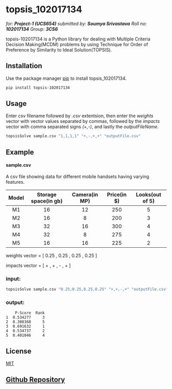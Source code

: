 # topsis_102017134

_for: **Project-1 (UCS654)**_
_submitted by: **Soumya Srivastava**_
_Roll no: **102017134**_
_Group: **3CS6**_

topsis-102017134 is a Python library for dealing with Multiple Criteria Decision Making(MCDM) problems by using Technique for Order of Preference by Similarity to Ideal Solution(TOPSIS).

## Installation

Use the package manager [pip](https://pip.pypa.io/en/stable/) to install topsis_102017134.

```bash
pip install topsis-102017134
```

## Usage

Enter csv filename followed by _.csv_ extentsion, then enter the _weights_ vector with vector values separated by commas, followed by the _impacts_ vector with comma separated signs _(+,-)_, and lastly the _outputFileName_.

```bash
topsisSolve sample.csv "1,1,1,1" "+,-,+,+" "outputFile.csv"
```

## Example

#### sample.csv

A csv file showing data for different mobile handsets having varying features.

| Model | Storage space(in gb) | Camera(in MP) | Price(in $) | Looks(out of 5) |
| :---: | :------------------: | :-----------: | :---------: | :-------------: |
|  M1   |          16          |      12       |     250     |        5        |
|  M2   |          16          |       8       |     200     |        3        |
|  M3   |          32          |      16       |     300     |        4        |
|  M4   |          32          |       8       |     275     |        4        |
|  M5   |          16          |      16       |     225     |        2        |

weights vector = [ 0.25 , 0.25 , 0.25 , 0.25 ]

impacts vector = [ + , + , - , + ]

### input:

```python
topsisSolve sample.csv "0.25,0.25,0.25,0.25" "+,+,-,+" "outputFile.csv"
```

### output:

```
    P-Score  Rank
1  0.534277     3
2  0.308368     5
3  0.691632     1
4  0.534737     2
5  0.401046     4

```

## License

[MIT](https://choosealicense.com/licenses/mit/)

## [Github Repository](https://github.com/sri-soumya/topsis)
